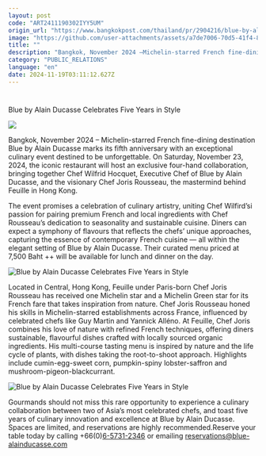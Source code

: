 ```yaml
---
layout: post
code: "ART2411190302IYY5UM"
origin_url: "https://www.bangkokpost.com/thailand/pr/2904216/blue-by-alain-ducasse-celebrates-five-years-in-style"
image: "https://github.com/user-attachments/assets/a7de7006-70d5-41f4-8ba9-40a33842b75b"
title: ""
description: "Bangkok, November 2024 –Michelin-starred French fine-dining destination Blue by Alain Ducasse marks its fifth anniversary with an exceptional culinary event destined to be unforgettable. On Saturday, November 23, 2024 , the iconic restaurant will host an exclusive four-hand collaboration, bringing together Chef Wilfrid Hocquet, Executive Chef of Blue by Alain Ducasse, and the visionary Chef Joris Rousseau, the mastermind behind Feuille in Hong Kong."
category: "PUBLIC_RELATIONS"
language: "en"
date: 2024-11-19T03:11:12.627Z
---
```


# 

Blue by Alain Ducasse Celebrates Five Years in Style

![](https://github.com/user-attachments/assets/25cfa494-2873-4d65-86c9-4dd1c9dc6f75)

Bangkok, November 2024 – Michelin-starred French fine-dining destination Blue by Alain Ducasse marks its fifth anniversary with an exceptional culinary event destined to be unforgettable. On Saturday, November 23, 2024, the iconic restaurant will host an exclusive four-hand collaboration, bringing together Chef Wilfrid Hocquet, Executive Chef of Blue by Alain Ducasse, and the visionary Chef Joris Rousseau, the mastermind behind Feuille in Hong Kong.

The event promises a celebration of culinary artistry, uniting Chef Wilfird’si passion for pairing premium French and local ingredients with Chef Rousseau’s dedication to seasonality and sustainable cuisine. Diners can expect a symphony of flavours that reflects the chefs’ unique approaches, capturing the essence of contemporary French cuisine — all within the elegant setting of Blue by Alain Ducasse. Their curated menu priced at 7,500 Baht ++ will be available for lunch and dinner on the day.

![Blue by Alain Ducasse Celebrates Five Years in Style](https://github.com/user-attachments/assets/6d490657-263b-4ab3-83bb-a006b11d5c73)

Located in Central, Hong Kong, Feuille under Paris-born Chef Joris Rousseau has received one Michelin star and a Michelin Green star for its French fare that takes inspiration from nature. Chef Joris Rousseau honed his skills in Michelin-starred establishments across France, influenced by celebrated chefs like Guy Martin and Yannick Alléno. At Feuille, Chef Joris combines his love of nature with refined French techniques, offering diners sustainable, flavourful dishes crafted with locally sourced organic ingredients. His multi-course tasting menu is inspired by nature and the life cycle of plants, with dishes taking the root-to-shoot approach. Highlights include cumin-egg-sweet corn, pumpkin-spiny lobster-saffron and mushroom-pigeon-blackcurrant.

![Blue by Alain Ducasse Celebrates Five Years in Style](https://static.bangkokpost.com/media/content/20241118/5349931.jpg)

Gourmands should not miss this rare opportunity to experience a culinary collaboration between two of Asia’s most celebrated chefs, and toast five years of culinary innovation and excellence at Blue by Alain Ducasse. Spaces are limited, and reservations are highly recommended.Reserve your table today by calling +66(0)[6-5731-2346](tel:6-5731-2346 "tel:6-5731-2346") or emailing [reservations@blue-alainducasse.com](mailto:reservations@blue-alainducasse.com "mailto:reservations@blue-alainducasse.com")